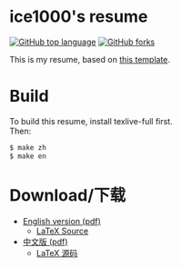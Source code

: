 # ice1000's resume

[![GitHub top language](https://img.shields.io/github/languages/top/ice1000/resume.svg)](https://github.com/ice1000/resume)
[![GitHub forks](https://img.shields.io/github/forks/ice1000/resume.svg?style=social&label=Fork)](https://github.com/ice1000/resume)

This is my resume, based on [this template](https://github.com/billryan/resume).

# Build

To build this resume, install texlive-full <!-- and [Sarasa Gothic CL](https://github.com/be5invis/Sarasa-Gothic/releases) font --> first.<br/>
Then:

```bash
$ make zh
$ make en
```

# Download/下载

+ [English version (pdf)](./resume.pdf)
  + [LaTeX Source](./resume.tex)
+ [中文版 (pdf)](./resume-cn.pdf)
  + [LaTeX 源码](./resume-cn.tex)
